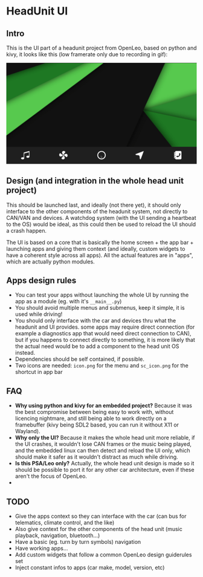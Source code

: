 # HeadUnit UI

## Intro

This is the UI part of a headunit project from OpenLeo, based on python and kivy, it looks like this (low framerate only due to recording in gif):

![headunit preview image](.github/preview.gif?raw=true)

## Design (and integration in the whole head unit project)

This should be launched last, and ideally (not there yet), it should only interface to the other components of the headunit system, not directly to CAN/VAN and devices. A watchdog system (with the UI sending a heartbeat to the OS) would be ideal, as this could then be used to reload the UI should a crash happen.

The UI is based on a core that is basically the home screen + the app bar + launching apps and giving them context (and ideally, custom widgets to have a coherent style across all apps). All the actual features are in "apps", which are actually python modules.


## Apps design rules

* You can test your apps without launching the whole UI by running the app as a module (eg. with it's `__main__.py`)
* You should avoid multiple menus and submenus, keep it simple, it is used while driving!
* You should only interface with the car and devices thru what the headunit and UI provides. some apps may require direct connection (for example a diagnostics app that would need direct connection to CAN), but if you happens to connect directly to something, it is more likely that the actual need would be to add a component to the head unit OS instead.
* Dependencies should be self contained, if possible.
* Two icons are needed: `icon.png` for the menu and `sc_icon.png` for the shortcut in app bar

## FAQ

* **Why using python and kivy for an embedded project?** Because it was the best compromise between being easy to work with, without licencing nightmare, and still being able to work directly on a framebuffer (kivy being SDL2 based, you can run it without X11 or Wayland).
* **Why only the UI?** Because it makes the whole head unit more reliable, if the UI crashes, it wouldn't lose CAN frames or the music being played, and the embedded linux can then detect and reload the UI only, which should make it safer as it wouldn't distract as much while driving.
* **Is this PSA/Leo only?** Actually, the whole head unit design is made so it should be possible to port it for any other car architecture, even if these aren't the focus of OpenLeo.
* 

## TODO

* Give the apps context so they can interface with the car (can bus for telematics, climate control, and the like)
* Also give context for the other components of the head unit (music playback, navigation, bluetooth...)
* Have a basic (eg. turn by turn symbols) navigation
* Have working apps...
* Add custom widgets that follow a common OpenLeo design guiderules set
* Inject constant infos to apps (car make, model, version, etc)
